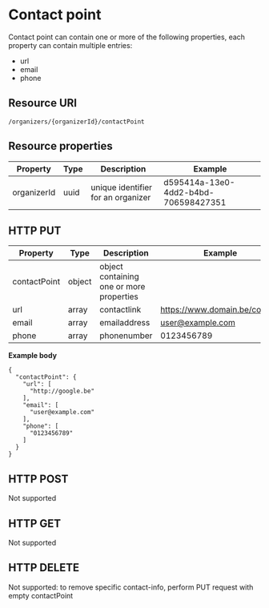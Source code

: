 ---
---

# Contact point
Contact point can contain one or more of the following properties, each property can contain multiple entries:
- url
- email
- phone

## Resource URI

```
/organizers/{organizerId}/contactPoint
```

## Resource properties

| Property	| Type | Description | Example |
|--|--|--|--|
| organizerId	| uuid | unique identifier for an organizer | d595414a-13e0-4dd2-b4bd-706598427351 |

## HTTP PUT

| Property	| Type | Description | Example |
|--|--|--|--|
| contactPoint | object | object containing one or more properties | |
| url | array | contactlink | https://www.domain.be/contact |
| email | array | emailaddress | user@example.com |
| phone | array | phonenumber | 0123456789 |


**Example body**

```
{
  "contactPoint": {
    "url": [
      "http://google.be"
    ],
    "email": [
      "user@example.com"
    ],
    "phone": [
      "0123456789"
    ]
  }
}
```

## HTTP POST

Not supported

## HTTP GET

Not supported

## HTTP DELETE

Not supported: to remove specific contact-info, perform PUT request with empty contactPoint

